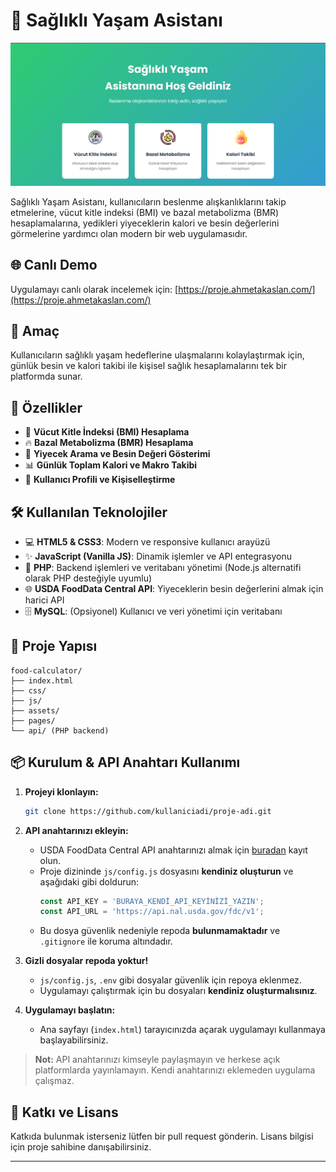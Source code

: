 # 🥗 Sağlıklı Yaşam Asistanı

![Uygulama Ekran Görüntüsü](assets/images/screenshot.png)

Sağlıklı Yaşam Asistanı, kullanıcıların beslenme alışkanlıklarını takip etmelerine, vücut kitle indeksi (BMI) ve bazal metabolizma (BMR) hesaplamalarına, yedikleri yiyeceklerin kalori ve besin değerlerini görmelerine yardımcı olan modern bir web uygulamasıdır.

## 🌐 Canlı Demo
Uygulamayı canlı olarak incelemek için: [https://proje.ahmetakaslan.com/](https://proje.ahmetakaslan.com/)

## 🎯 Amaç
Kullanıcıların sağlıklı yaşam hedeflerine ulaşmalarını kolaylaştırmak için, günlük besin ve kalori takibi ile kişisel sağlık hesaplamalarını tek bir platformda sunar.

## 🚀 Özellikler
- 🧮 **Vücut Kitle İndeksi (BMI) Hesaplama**
- 🔥 **Bazal Metabolizma (BMR) Hesaplama**
- 🍎 **Yiyecek Arama ve Besin Değeri Gösterimi**
- 📊 **Günlük Toplam Kalori ve Makro Takibi**
- 👤 **Kullanıcı Profili ve Kişiselleştirme**

## 🛠️ Kullanılan Teknolojiler
- 💻 **HTML5 & CSS3**: Modern ve responsive kullanıcı arayüzü
- ✨ **JavaScript (Vanilla JS)**: Dinamik işlemler ve API entegrasyonu
- 🐘 **PHP**: Backend işlemleri ve veritabanı yönetimi (Node.js alternatifi olarak PHP desteğiyle uyumlu)
- 🌐 **USDA FoodData Central API**: Yiyeceklerin besin değerlerini almak için harici API
- 🗄️ **MySQL**: (Opsiyonel) Kullanıcı ve veri yönetimi için veritabanı

## 📁 Proje Yapısı
```
food-calculator/
├── index.html
├── css/
├── js/
├── assets/
├── pages/
└── api/ (PHP backend)
```

## 📦 Kurulum & API Anahtarı Kullanımı

1. **Projeyi klonlayın:**
   ```sh
   git clone https://github.com/kullaniciadi/proje-adi.git
   ```

2. **API anahtarınızı ekleyin:**
   - USDA FoodData Central API anahtarınızı almak için [buradan](https://fdc.nal.usda.gov/api-key-signup.html) kayıt olun.
   - Proje dizininde `js/config.js` dosyasını **kendiniz oluşturun** ve aşağıdaki gibi doldurun:
     ```js
     const API_KEY = 'BURAYA_KENDİ_API_KEYİNİZİ_YAZIN';
     const API_URL = 'https://api.nal.usda.gov/fdc/v1';
     ```
   - Bu dosya güvenlik nedeniyle repoda **bulunmamaktadır** ve `.gitignore` ile koruma altındadır.

3. **Gizli dosyalar repoda yoktur!**
   - `js/config.js`, `.env` gibi dosyalar güvenlik için repoya eklenmez.
   - Uygulamayı çalıştırmak için bu dosyaları **kendiniz oluşturmalısınız**.

4. **Uygulamayı başlatın:**
   - Ana sayfayı (`index.html`) tarayıcınızda açarak uygulamayı kullanmaya başlayabilirsiniz.

> **Not:** API anahtarınızı kimseyle paylaşmayın ve herkese açık platformlarda yayınlamayın. Kendi anahtarınızı eklemeden uygulama çalışmaz.

## 🤝 Katkı ve Lisans
Katkıda bulunmak isterseniz lütfen bir pull request gönderin. Lisans bilgisi için proje sahibine danışabilirsiniz.

--- 
